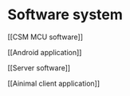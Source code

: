 # Software system

[[CSM MCU software]]

[[Android application]]

[[Server software]]

[[Ainimal client application]]
